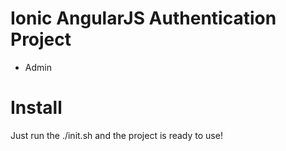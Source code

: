 Ionic AngularJS Authentication Project
======================

 - Admin

Install
========

Just run the ./init.sh and the project is ready to use!
